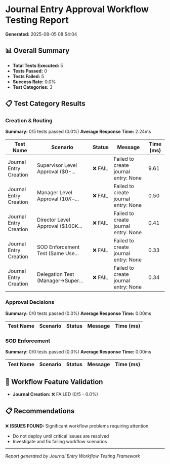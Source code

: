 # Journal Entry Approval Workflow Testing Report
**Generated:** 2025-08-05 08:54:04

## 📊 Overall Summary
- **Total Tests Executed:** 5
- **Tests Passed:** 0
- **Tests Failed:** 5
- **Success Rate:** 0.0%
- **Test Categories:** 3

## 📋 Test Category Results
### Creation & Routing
**Summary:** 0/5 tests passed (0.0%)
**Average Response Time:** 2.24ms

| Test Name | Scenario | Status | Message | Time (ms) |
|-----------|----------|--------|---------|-----------|
| Journal Entry Creation | Supervisor Level Approval ($0-... | ❌ FAIL | Failed to create journal entry: None | 9.61 |
| Journal Entry Creation | Manager Level Approval ($10K-$... | ❌ FAIL | Failed to create journal entry: None | 0.50 |
| Journal Entry Creation | Director Level Approval ($100K... | ❌ FAIL | Failed to create journal entry: None | 0.41 |
| Journal Entry Creation | SOD Enforcement Test (Same Use... | ❌ FAIL | Failed to create journal entry: None | 0.33 |
| Journal Entry Creation | Delegation Test (Manager→Super... | ❌ FAIL | Failed to create journal entry: None | 0.34 |

### Approval Decisions
**Summary:** 0/0 tests passed (0.0%)
**Average Response Time:** 0.00ms

| Test Name | Scenario | Status | Message | Time (ms) |
|-----------|----------|--------|---------|-----------|

### SOD Enforcement
**Summary:** 0/0 tests passed (0.0%)
**Average Response Time:** 0.00ms

| Test Name | Scenario | Status | Message | Time (ms) |
|-----------|----------|--------|---------|-----------|

## 🔄 Workflow Feature Validation
- **Journal Creation:** ❌ FAILED (0/5 - 0.0%)

## 📋 Recommendations
❌ **ISSUES FOUND:** Significant workflow problems requiring attention.
- Do not deploy until critical issues are resolved
- Investigate and fix failing workflow scenarios

---
*Report generated by Journal Entry Workflow Testing Framework*